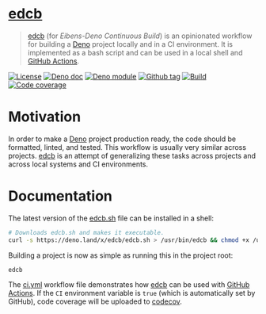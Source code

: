 # [edcb]

> [edcb] (for _Eibens-Deno Continuous Build_) is an opinionated workflow for
> building a [Deno] project locally and in a CI environment. It is implemented
> as a bash script and can be used in a local shell and [GitHub Actions].

[![License][license-shield]](LICENSE) [![Deno doc][deno-doc-shield]][deno-doc]
[![Deno module][deno-land-shield]][deno-land]
[![Github tag][github-shield]][github] [![Build][build-shield]][build]
[![Code coverage][coverage-shield]][coverage]

# Motivation

In order to make a [Deno] project production ready, the code should be
formatted, linted, and tested. This workflow is usually very similar across
projects. [edcb] is an attempt of generalizing these tasks across projects and
across local systems and CI environments.

# Documentation

The latest version of the [edcb.sh] file can be installed in a shell:

```sh
# Downloads edcb.sh and makes it executable.
curl -s https://deno.land/x/edcb/edcb.sh > /usr/bin/edcb && chmod +x /usr/bin/edcb
```

Building a project is now as simple as running this in the project root:

```sh
edcb
```

The [ci.yml](.github/workflows/ci.yml) workflow file demonstrates how [edcb] can
be used with [GitHub Actions]. If the `CI` environment variable is `true` (which
is automatically set by GitHub), code coverage will be uploaded to [codecov].

[edcb]: #
[Deno]: https://deno.land
[GitHub Actions]: https://github.com/features/actions
[codecov]: https://codecov.io
[edcb.sh]: edcb.sh

<!-- badges -->

[github]: https://github.com/eibens/edcb
[github-shield]: https://img.shields.io/github/v/tag/eibens/edcb?label&logo=github
[coverage-shield]: https://img.shields.io/codecov/c/github/eibens/edcb?logo=codecov&label
[license-shield]: https://img.shields.io/github/license/eibens/edcb?color=informational
[coverage]: https://codecov.io/gh/eibens/edcb
[build]: https://github.com/eibens/edcb/actions/workflows/ci.yml
[build-shield]: https://img.shields.io/github/workflow/status/eibens/edcb/ci?logo=github&label
[deno-doc]: https://doc.deno.land/https/deno.land/x/edcb/mod.ts
[deno-doc-shield]: https://img.shields.io/badge/doc-informational?logo=deno
[deno-land]: https://deno.land/x/edcb
[deno-land-shield]: https://img.shields.io/badge/x/edcb-informational?logo=deno&label
